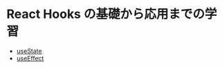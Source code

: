 # React Hooks の基礎から応用までの学習

- [useState](/readmes/useState.md)
- [useEffect](/readmes/useEffect.md)
